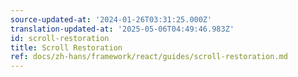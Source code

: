 ```yaml
---
source-updated-at: '2024-01-26T03:31:25.000Z'
translation-updated-at: '2025-05-06T04:49:46.983Z'
id: scroll-restoration
title: Scroll Restoration
ref: docs/zh-hans/framework/react/guides/scroll-restoration.md
---
```

